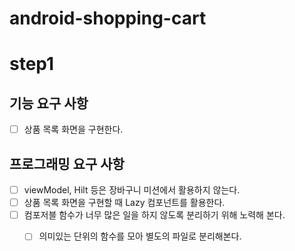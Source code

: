 # android-shopping-cart

# step1

## 기능 요구 사항
- [ ] 상품 목록 화면을 구현한다.

## 프로그래밍 요구 사항
- [ ] viewModel, Hilt 등은 장바구니 미션에서 활용하지 않는다.
- [ ] 상품 목록 화면을 구현할 때 Lazy 컴포넌트를 활용한다.
- [ ] 컴포저블 함수가 너무 많은 일을 하지 않도록 분리하기 위해 노력해 본다.
  - [ ] 의미있는 단위의 함수를 모아 별도의 파일로 분리해본다.
  